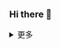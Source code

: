 ### Hi there 👋

<!--
**chenjing185/chenjing185** is a ✨ _special_ ✨ repository because its `README.md` (this file) appears on your GitHub profile.

Here are some ideas to get you started:

- 🔭 I’m currently working on ...
- 🌱 I’m currently learning ...
- 👯 I’m looking to collaborate on ...
- 🤔 I’m looking for help with ...
- 💬 Ask me about ...
- 📫 How to reach me: ...
- 😄 Pronouns: ...
- ⚡ Fun fact: ...
-->
<details>
<summary>更多</summary>

## GitHub stats
<p align="center">
    <img src="https://github-readme-stats.vercel.app/api/?username=chenjing185&theme=shades-of-purple&show_icons=true&count_private=true" alt="Alex's GitHub Stats">
    <img src="https://github-readme-stats.vercel.app/api/top-langs/?username=chenjing185&layout=compact&theme=tokyonight" alt="Alex's Top Langs">
</p>
    
## 👨‍💻 My GitHub activities of last 31 days.

![pudongping's github activity graph](https://activity-graph.herokuapp.com/graph?username=chenjing185&theme=react-dark&area=true&custom_title=Alex%20Pu's%20Contribution%20Graph)

## 我最喜欢的开源项目
<a href="https://github.com/chenjing185/chenjing185.github.io.git">
  <img align="center" src="https://github-readme-stats.vercel.app/api/pin/?username=chenjing185&repo=chenjing185.github.io&show_owner=true&theme=nightowl" />
</a>
    
<a href="https://github.com/chenjing185/hexo-theme-yun.git">
  <img align="center" src="https://github-readme-stats.vercel.app/api/pin/?username=chenjing185&repo=hexo-theme-yun&show_owner=true&theme=nightowl" />
</a>
    
</details>
